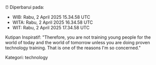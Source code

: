 ⏰ Diperbarui pada:
- WIB: Rabu, 2 April 2025 15.34.58 UTC
- WITA: Rabu, 2 April 2025 16.34.58 UTC
- WIT: Rabu, 2 April 2025 17.34.58 UTC

Kutipan Inspiratif:
"Therefore, you are not training young people for the world of today and the world of tomorrow unless you are doing proven technology training. That is one of the reasons I'm so concerned."


Kategori: technology

